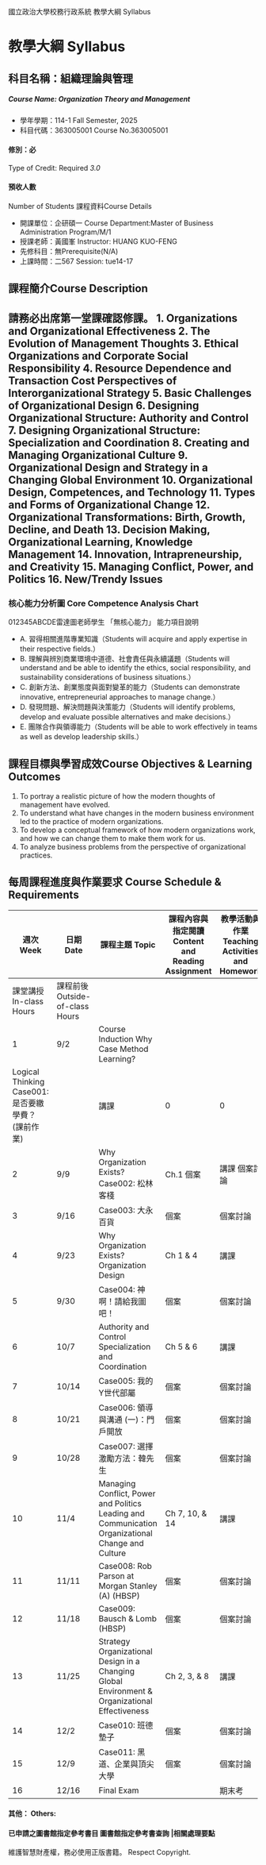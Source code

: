 國立政治大學校務行政系統 教學大綱 Syllabus
# 教學大綱 Syllabus
##  科目名稱：組織理論與管理
#####  Course Name: Organization Theory and Management
  * 學年學期：114-1 Fall Semester, 2025 
  * 科目代碼：363005001 Course No.363005001
#### 修別：必
Type of Credit: Required 
_3.0_
#### 預收人數
Number of Students
課程資料Course Details
  * 開課單位：企研碩一 Course Department:Master of Business Administration Program/M/1 
  * 授課老師：黃國峯 Instructor: HUANG KUO-FENG 
  * 先修科目：無Prerequisite(N/A)
  * 上課時間：二567 Session: tue14-17
##  課程簡介Course Description
請務必出席第一堂課確認修課。 1. Organizations and Organizational Effectiveness  2. The Evolution of Management Thoughts 3. Ethical Organizations and Corporate Social Responsibility 4. Resource Dependence and Transaction Cost Perspectives of Interorganizational Strategy 5. Basic Challenges of Organizational Design  6. Designing Organizational Structure: Authority and Control  7. Designing Organizational Structure: Specialization and Coordination 8. Creating and Managing Organizational Culture  9. Organizational Design and Strategy in a Changing Global Environment 10. Organizational Design, Competences, and Technology 11. Types and Forms of Organizational Change  12. Organizational Transformations: Birth, Growth, Decline, and Death 13. Decision Making, Organizational Learning, Knowledge Management 14. Innovation, Intrapreneurship, and Creativity 15. Managing Conflict, Power, and Politics 16. New/Trendy Issues  
---  
###  核心能力分析圖 Core Competence Analysis Chart
012345ABCDE雷達圖老師學生
「無核心能力」 
能力項目說明
  * A. 習得相關進階專業知識（Students will acquire and apply expertise in their respective fields.）
  * B. 理解與辨別商業環境中道德、社會責任與永續議題（Students will understand and be able to identify the ethics, social responsibility, and sustainability considerations of business situations.）
  * C. 創新方法、創業態度與面對變革的能力（Students can demonstrate innovative, entrepreneurial approaches to manage change.）
  * D. 發現問題、解決問題與決策能力（Students will identify problems, develop and evaluate possible alternatives and make decisions.）
  * E. 團隊合作與領導能力（Students will be able to work effectively in teams as well as develop leadership skills.）
##  課程目標與學習成效Course Objectives & Learning Outcomes 
  1. To portray a realistic picture of how the modern thoughts of management have evolved.
  2. To understand what have changes in the modern business environment led to the practice of modern organizations.
  3. To develop a conceptual framework of how modern organizations work, and how we can change them to make them work for us.
  4. To analyze business problems from the perspective of organizational practices.
##  每周課程進度與作業要求 Course Schedule & Requirements
週次 Week |  日期 Date |  課程主題 Topic |  課程內容與指定閱讀 Content and Reading Assignment |  教學活動與作業 Teaching Activities and Homework |  學習投入時間 Student workload expectation  
---|---|---|---|---|---  
課堂講授 In-class Hours |  課程前後 Outside-of-class Hours  
1 |  9/2 |  Course Induction Why Case Method Learning?  
Logical Thinking Case001:是否要繳學費？ (課前作業) |  |  講課 |  0 |  0  
2 |  9/9 |  Why Organization Exists? Case002: 松林客棧 |  Ch.1 個案 |  講課 個案討論 |  3 |  6  
3 |  9/16 |  Case003: 大永百貨 |  個案 |  個案討論 |  3 |  6  
4 |  9/23 |  Why Organization Exists? Organization Design |  Ch 1 & 4 |  講課 |  3 |  6  
5 |  9/30 |  Case004: 神啊！請給我圖吧！ |  個案 |  個案討論 |  3 |  6  
6 |  10/7 |  Authority and Control  Specialization and Coordination |  Ch 5 & 6 |  講課 |  3 |  6  
7 |  10/14 |  Case005: 我的Y世代部屬 |  個案 |  個案討論 |  3 |  6  
8 |  10/21 |  Case006: 領導與溝通 (一)：門戶開放 |  個案 |  個案討論 |  3 |  6  
9 |  10/28 |  Case007: 選擇激勵方法：韓先生 |  個案 |  個案討論 |  3 |  6  
10 |  11/4 |  Managing Conflict, Power and Politics Leading and Communication Organizational Change and Culture |  Ch 7, 10, & 14 |  講課 |  3 |  6  
11 |  11/11 |  Case008: Rob Parson at Morgan Stanley (A) (HBSP) |  個案 |  個案討論 |  3 |  6  
12 |  11/18 |  Case009: Bausch & Lomb (HBSP) |  個案 |  個案討論 |  3 |  6  
13 |  11/25 |  Strategy Organizational Design in a Changing Global Environment & Organizational Effectiveness |  Ch 2, 3, & 8 |  講課 |  3 |  6  
14 |  12/2 |  Case010: 班德墊子 |  個案 |  個案討論 |  3 |  6  
15 |  12/9 |  Case011: 黑道、企業與頂尖大學 |  個案 |  個案討論 |  3 |  6  
16 |  12/16 |  Final Exam  |  |  期末考 |  3 |  6  
####  其他： Others:
####  已申請之圖書館指定參考書目  圖書館指定參考書查詢 |相關處理要點
維護智慧財產權，務必使用正版書籍。 Respect Copyright.